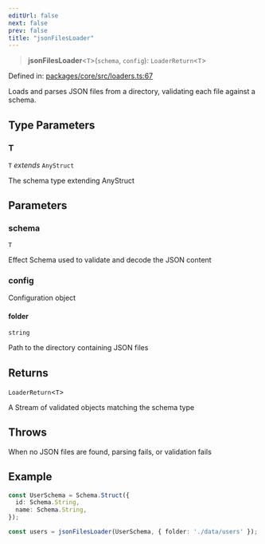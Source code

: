 ```yaml
---
editUrl: false
next: false
prev: false
title: "jsonFilesLoader"
---
```


> **jsonFilesLoader**\<`T`\>(`schema`, `config`): `LoaderReturn`\<`T`\>

Defined in: [packages/core/src/loaders.ts:67](https://github.com/bitswired/foldcms/blob/95183c86c9f5ae59bfbaa7d6e4a44975123622e3/packages/core/src/loaders.ts#L67)

Loads and parses JSON files from a directory, validating each file against a schema.

## Type Parameters

### T

`T` *extends* `AnyStruct`

The schema type extending AnyStruct

## Parameters

### schema

`T`

Effect Schema used to validate and decode the JSON content

### config

Configuration object

#### folder

`string`

Path to the directory containing JSON files

## Returns

`LoaderReturn`\<`T`\>

A Stream of validated objects matching the schema type

## Throws

When no JSON files are found, parsing fails, or validation fails

## Example

```typescript
const UserSchema = Schema.Struct({
  id: Schema.String,
  name: Schema.String,
});

const users = jsonFilesLoader(UserSchema, { folder: './data/users' });
```
